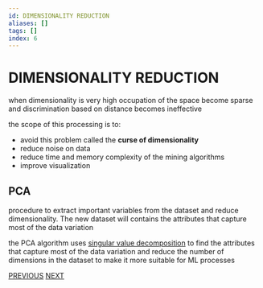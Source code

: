 ```yaml
---
id: DIMENSIONALITY REDUCTION
aliases: []
tags: []
index: 6
---
```


# DIMENSIONALITY REDUCTION

when dimensionality is very high occupation of the space become sparse and discrimination based on distance becomes ineffective

the scope of this processing is to:

- avoid this problem called the **curse of dimensionality**
- reduce noise on data
- reduce time and memory complexity of the mining algorithms
- improve visualization

## PCA

procedure to extract important variables from the dataset and reduce dimensionality. The new dataset will contains the attributes that capture most of the data variation

the PCA algorithm uses [singular value decomposition](https://en.wikipedia.org/wiki/Singular_value_decomposition) to find the attributes that capture most of the data variation and reduce the number of dimensions in the dataset to make it more suitable for ML processes

[PREVIOUS](FEATURE_SUBSET_SELECTION.md) [NEXT](SCALING.md)
